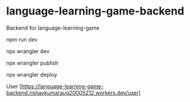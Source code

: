 # language-learning-game-backend
Backend for language-learning-game

npm run dev 

npx wrangler dev

npx wrangler publish

npx wrangler deploy

User [https://language-learning-game-backend.rishavkumaraug20005212.workers.dev/user]